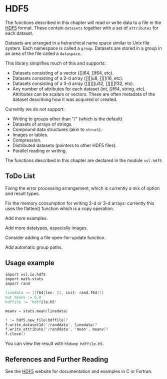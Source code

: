 # HDF5

The functions described in this chapter will read or write data to
a file in the [HDF5](https://hdfgroup.org) format.  These contain
`datasets` together with a set of `attributes` for each dataset.

Datasets are arranged in a heirarchical name space similar to Unix
file system.  Each namespace is called a `group`.  Datasets are
stored in a group in an area of the file called a `dataspace`.

This library simplifies much of this and supports:

- Datasets consisting of a vector ([]i64, []f64, etc).
- Datasets consisting of a 2-d array ([][]u8, [][]i16, etc).
- Datasets consisting of a 3-d array ([][][]u32, [][][]f32, etc).
- Any number of attributes for each dataset (int, []f64, string, etc).
  Attributes can be scalars or vectors. These are often metadata
  of the dataset describing how it was acquired or created.

Currently we do not support:

- Writing to groups other than "/" (which is the default)
- Datasets of arrays of strings.
- Compound data structures (akin to `struct`).
- Images or tables.
- Compression.
- Distributed datasets (pointers to other HDF5 files).
- Parallel reading or writing.

The functions described in this chapter are declared in the module `vsl.hdf5`

## ToDo List

Fixing the error processing arrangement, which is currently a mix of
option and result types.

Fix the memory consumption for writing 2-d or 3-d arrays: currently this uses
the flatten() function which is a copy operation.

Add more examples.

Add more datatypes, especially images.

Consider adding a file open-for-update function.

Add automatic group paths.

## Usage example

```v
import vsl.io.hdf5
import math.stats
import rand

linedata := []f64{len: 21, init: rand.f64()}
mut meanv := 0.0
hdffile := 'hdffile.h5'

meanv = stats.mean(linedata)

f := hdf5.new_file(hdffile)?
f.write_dataset1d('/randdata', linedata)?
f.write_attribute('/randdata', 'mean', meanv)?
f.close()
```

You can view the result with `h5dump hdffile.h5`.

## References and Further Reading

See the [HDF5](https://hdfgroup.org) website for documentation and examples
in C or Fortran.
